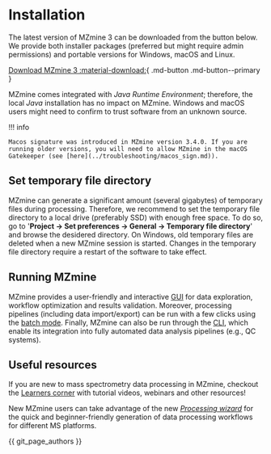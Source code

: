 # Installation

The latest version of MZmine 3 can be downloaded from the button below. We provide both installer packages (preferred but might require admin permissions) and portable versions for Windows, macOS and Linux.

[Download MZmine 3 :material-download:](https://github.com/mzmine/mzmine3/releases/latest){ .md-button .md-button--primary }

MZmine comes integrated with _Java Runtime Environment_; therefore, the local _Java_ installation has no impact on MZmine. Windows and macOS users might need to confirm to trust software from an unknown source.

!!! info

    Macos signature was introduced in MZmine version 3.4.0. If you are running older versions, you will need to allow MZmine in the macOS Gatekeeper (see [here](../troubleshooting/macos_sign.md)).

## Set temporary file directory

MZmine can generate a significant amount (several gigabytes) of temporary files during processing. Therefore, we recommend to set the temporary file directory to a local drive (preferably SSD) with enough free space. To do so, go to '**Project → Set preferences → General → Temporary file directory**' and browse the desidered directory. On Windows, old temporary files are deleted when a new MZmine session is started. Changes in the temporary file directory require a restart of the software to take effect.

## Running MZmine

MZmine provides a user-friendly and interactive [GUI](main_window_overview.md) for data exploration, workflow optimization and results validation. Moreover, processing pipelines (including data import/export) can be run with a few clicks using the [batch mode](batch_processing.md). Finally, MZmine can also be run through the [CLI](./batch_processing.md#batch-mode-cli), which enable its integration into fully automated data analysis pipelines (e.g., QC systems).

## Useful resources

If you are new to mass spectrometry data processing in MZmine, checkout the [Learners corner](../learners_corner/index.md) with tutorial videos, webinars and other resources!

New MZmine users can take advantage of the new [_Processing wizard_](processing_wizard.md) for the quick and beginner-friendly generation of data processing workflows for different MS platforms.

{{ git_page_authors }}
